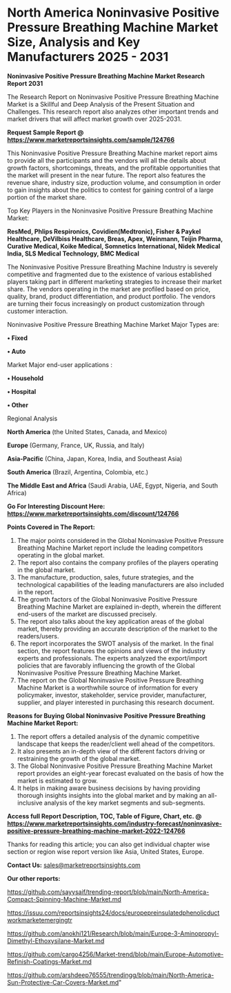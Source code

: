 # North America Noninvasive Positive Pressure Breathing Machine Market Size, Analysis and Key Manufacturers 2025 - 2031

<strong>Noninvasive Positive Pressure Breathing Machine Market Research Report 2031</strong>

The Research Report on Noninvasive Positive Pressure Breathing Machine Market is a Skillful and Deep Analysis of the Present Situation and Challenges. This research report also analyzes other important trends and market drivers that will affect market growth over 2025-2031.

<strong>Request Sample Report @ <a href=https://www.marketreportsinsights.com/sample/124766>https://www.marketreportsinsights.com/sample/124766</a></strong>

This Noninvasive Positive Pressure Breathing Machine market report aims to provide all the participants and the vendors will all the details about growth factors, shortcomings, threats, and the profitable opportunities that the market will present in the near future. The report also features the revenue share, industry size, production volume, and consumption in order to gain insights about the politics to contest for gaining control of a large portion of the market share.

Top Key Players in the Noninvasive Positive Pressure Breathing Machine Market:

<strong>ResMed, Phlips Respironics, Covidien(Medtronic), Fisher & Paykel Healthcare, DeVilbiss Healthcare, Breas, Apex, Weinmann, Teijin Pharma, Curative Medical, Koike Medical, Somnetics International, Nidek Medical India, SLS Medical Technology, BMC Medical</strong>

The Noninvasive Positive Pressure Breathing Machine Industry is severely competitive and fragmented due to the existence of various established players taking part in different marketing strategies to increase their market share. The vendors operating in the market are profiled based on price, quality, brand, product differentiation, and product portfolio. The vendors are turning their focus increasingly on product customization through customer interaction.

Noninvasive Positive Pressure Breathing Machine Market Major Types are:

<strong>• Fixed

• Auto</strong>

Market Major end-user applications :

<strong>• Household

• Hospital

• Other</strong>

Regional Analysis

</u><strong><b>North America</b></strong> (the United States, Canada, and Mexico)

<strong><b>Europe </b></strong>(Germany, France, UK, Russia, and Italy)

<strong><b>Asia-Pacific</b></strong> (China, Japan, Korea, India, and Southeast Asia)

<strong><b>South America</b></strong> (Brazil, Argentina, Colombia, etc.)

<strong><b>The Middle East and Africa</b></strong> (Saudi Arabia, UAE, Egypt, Nigeria, and South Africa)

<strong>Go For Interesting Discount Here: <a href=https://www.marketreportsinsights.com/discount/124766>https://www.marketreportsinsights.com/discount/124766</a></strong>

<strong>Points Covered in The Report:</strong>
<ol>
  <li>The major points considered in the Global Noninvasive Positive Pressure Breathing Machine Market report include the leading competitors operating in the global market.</li>
  <li>The report also contains the company profiles of the players operating in the global market.</li>
  <li>The manufacture, production, sales, future strategies, and the technological capabilities of the leading manufacturers are also included in the report.</li>
  <li>The growth factors of the Global Noninvasive Positive Pressure Breathing Machine Market are explained in-depth, wherein the different end-users of the market are discussed precisely.</li>
  <li>The report also talks about the key application areas of the global market, thereby providing an accurate description of the market to the readers/users.</li>
  <li>The report incorporates the SWOT analysis of the market. In the final section, the report features the opinions and views of the industry experts and professionals. The experts analyzed the export/import policies that are favorably influencing the growth of the Global Noninvasive Positive Pressure Breathing Machine Market.</li>
  <li>The report on the Global Noninvasive Positive Pressure Breathing Machine Market is a worthwhile source of information for every policymaker, investor, stakeholder, service provider, manufacturer, supplier, and player interested in purchasing this research document.</li>
</ol>
<strong>Reasons for Buying Global Noninvasive Positive Pressure Breathing Machine Market Report:</strong>

<ol>
  <li>The report offers a detailed analysis of the dynamic competitive landscape that keeps the reader/client well ahead of the competitors.</li>
  <li>It also presents an in-depth view of the different factors driving or restraining the growth of the global market.</li>
  <li>The Global Noninvasive Positive Pressure Breathing Machine Market report provides an eight-year forecast evaluated on the basis of how the market is estimated to grow.</li>
  <li>It helps in making aware business decisions by having providing thorough insights insights into the global market and by making an all-inclusive analysis of the key market segments and sub-segments.</li>
</ol>
<strong>Access full Report Description, TOC, Table of Figure, Chart, etc. @ <a href=https://www.marketreportsinsights.com/industry-forecast/noninvasive-positive-pressure-breathing-machine-market-2022-124766>https://www.marketreportsinsights.com/industry-forecast/noninvasive-positive-pressure-breathing-machine-market-2022-124766</a></strong>


Thanks for reading this article; you can also get individual chapter wise section or region wise report version like Asia, United States, Europe.

<strong>Contact Us:</strong>
sales@marketreportsinsights.com

<strong>Our other reports:</strong>

<a href=https://github.com/sayysaif/trending-report/blob/main/North-America-Compact-Spinning-Machine-Market.md>https://github.com/sayysaif/trending-report/blob/main/North-America-Compact-Spinning-Machine-Market.md</a>

<a href=https://issuu.com/reportsinsights24/docs/europepreinsulatedphenolicductworkmarketemergingtr>https://issuu.com/reportsinsights24/docs/europepreinsulatedphenolicductworkmarketemergingtr</a>

<a href=https://github.com/anokhi121/Research/blob/main/Europe-3-Aminopropyl-Dimethyl-Ethoxysilane-Market.md>https://github.com/anokhi121/Research/blob/main/Europe-3-Aminopropyl-Dimethyl-Ethoxysilane-Market.md</a>

<a href=https://github.com/cargo4256/Market-trend/blob/main/Europe-Automotive-Refinish-Coatings-Market.md>https://github.com/cargo4256/Market-trend/blob/main/Europe-Automotive-Refinish-Coatings-Market.md</a>

<a href=https://github.com/arshdeep76555/trendingg/blob/main/North-America-Sun-Protective-Car-Covers-Market.md>https://github.com/arshdeep76555/trendingg/blob/main/North-America-Sun-Protective-Car-Covers-Market.md</a>"
